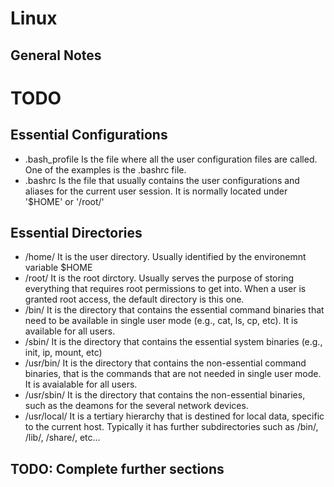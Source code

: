 # Linux

## General Notes
# TODO

## Essential Configurations
- .bash_profile
Is the file where all the user configuration files are called. One of the examples is the .bashrc file.
- .bashrc
Is the file that usually contains the user configurations and aliases for the current user session. It is normally located under '$HOME' or '/root/'

## Essential Directories
- /home/
It is the user directory. Usually identified by the environemnt variable $HOME
- /root/
It is the root dirctory. Usually serves the purpose of storing everything that requires root permissions to get into. When a user is granted root access, the default directory is this one.
- /bin/
It is the directory that contains the essential command binaries that need to be available in single user mode (e.g., cat, ls, cp, etc). It is available for all users.
- /sbin/
It is the directory that contains the essential system binaries (e.g., init, ip, mount, etc)
- /usr/bin/
It is the directory that contains the non-essential command binaries, that is the commands that are not needed in single user mode. It is avaialable for all users.
- /usr/sbin/
It is the directory that contains the non-essential binaries, such as the deamons for the several network devices.
- /usr/local/
It is a tertiary hierarchy that is destined for local data, specific to the current host. Typically it has further subdirectories such as /bin/, /lib/, /share/, etc...

## TODO: Complete further sections
